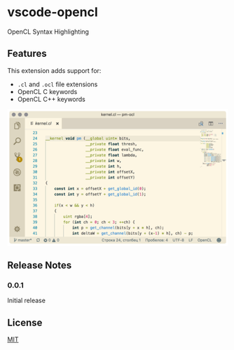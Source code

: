 # vscode-opencl

OpenCL Syntax Highlighting

## Features

This extension adds support for:

* `.cl` and `.ocl` file extensions
* OpenCL C keywords
* OpenCL C++ keywords

![screen](https://raw.githubusercontent.com/Galarius/vscode-opencl/master/screen.png)

## Release Notes

### 0.0.1

Initial release

## License

[MIT](https://raw.githubusercontent.com/Galarius/vscode-opencl/master/LICENSE.txt)